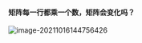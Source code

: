 
#### 矩阵每一行都乘一个数，矩阵会变化吗？

![image-20211016144756426](https://aliyun-oss-lpj.oss-cn-qingdao.aliyuncs.com/images/by-picgo/image-20211016144756426.png)
